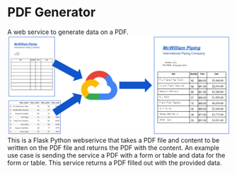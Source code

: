 # PDF Generator
A web service to generate data on a PDF.  
![Cloud PDF Generator](pdf-gen.png)  
This is a Flask Python webserivce that takes a PDF file and content to be written on the PDF file and returns the PDF with the content.  An example use case is sending the service a PDF with a form or table and data for the form or table.  This service returns a PDF filled out with the provided data. 
